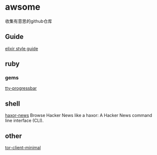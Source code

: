 # awsome
收集有意思的github仓库

## Guide

[elixir style guide](https://github.com/niftyn8/elixir_style_guide)

## ruby

### gems

[tty-progressbar](https://github.com/piotrmurach/tty-progressbar)

## shell

[haxor-news](https://github.com/donnemartin/haxor-news) Browse Hacker News like a haxor: A Hacker News command line interface (CLI).

## other

[tor-client-minimal](https://github.com/derekhe/tor-client-minimal?utm_source=rss&utm_medium=rss)
